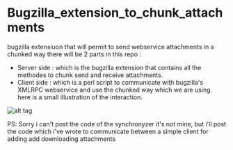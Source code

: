 # Bugzilla_extension_to_chunk_attachments
bugzilla extensiuon that will permit to send webservice attachments in a chunked way there will be 2 parts in this repo :
- Server side : which is the bugzilla extension that contains all the methodes to chunk send and receive attachments.
- Client side : which is a perl script to communicate with bugzilla's XMLRPC webservice and use the chunked way which we are using.
here is a small illustration of the interaction.

![alt tag](https://github.com/benm-stm/Bugzilla_extension_to_chunk_attachments/blob/master/chunked_illustration.png)

PS: Sorry i can't post the code of the synchronyzer it's not mine, but i'll post the code which i've wrote to communicate between a simple client for adding add  downloading attachments

